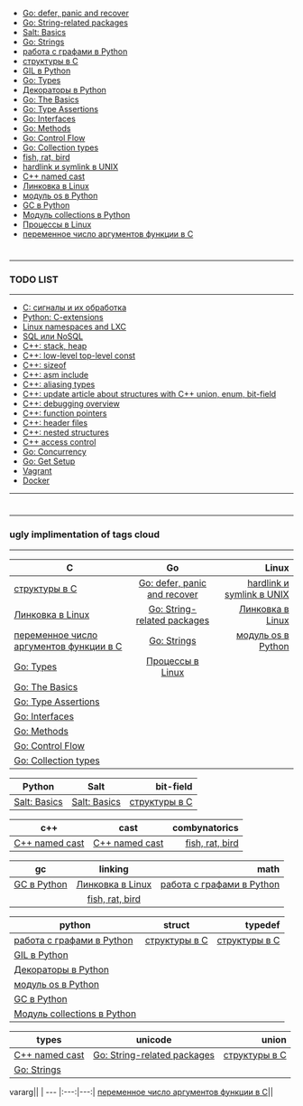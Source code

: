<link rel="stylesheet" type="text/css" href="solarized-dark.css" />

* [Go: defer, panic and recover](https://pimiento.github.io/go_defer_panic_recover.html "Go: defer, panic and recover")
* [Go: String-related packages](https://pimiento.github.io/go_string_packages.html "Go: String-related packages")
* [Salt: Basics](https://pimiento.github.io/salt_basics.html "Salt: Basics")
* [Go: Strings](https://pimiento.github.io/go_strings.html "Go: Strings")
* [работа с графами в Python](https://pimiento.github.io/python_graphs.html "работа с графами в Python")
* [структуры в C](https://pimiento.github.io/c_structures.html "структуры в C")
* [GIL в Python](https://pimiento.github.io/python_gil.html "GIL в Python")
* [Go: Types](https://pimiento.github.io/go_types.html "Go: Types")
* [Декораторы в Python](https://pimiento.github.io/decorators.html "Декораторы в Python")
* [Go: The Basics](https://pimiento.github.io/go_basics.html "Go: The Basics")
* [Go: Type Assertions](https://pimiento.github.io/go_type_assertions.html "Go: Type Assertions")
* [Go: Interfaces](https://pimiento.github.io/go_interfaces.html "Go: Interfaces")
* [Go: Methods](https://pimiento.github.io/go_methods.html "Go: Methods")
* [Go: Control Flow](https://pimiento.github.io/go_control_flow.html "Go: Control Flow")
* [Go: Collection types](https://pimiento.github.io/go_collection_types.html "Go: Collection types")
* [fish, rat, bird](https://pimiento.github.io/fish_rat_or_bird.html "fish, rat, bird")
* [hardlink и symlink в UNIX](https://pimiento.github.io/unix_hardlink_symlink.html "hardlink и symlink в UNIX")
* [C++ named cast](https://pimiento.github.io/cast.html "C++ named cast")
* [Линковка в Linux](https://pimiento.github.io/linkers.html "Линковка в Linux")
* [модуль os в Python](https://pimiento.github.io/python_os.html "модуль os в Python")
* [GC в Python](https://pimiento.github.io/python_gc.html "GC в Python")
* [Модуль collections в Python](https://pimiento.github.io/python_collections.html "Модуль collections в Python")
* [Процессы в Linux](https://pimiento.github.io/processes.html "Процессы в Linux")
* [переменное число аргументов функции в C](https://pimiento.github.io/c_varargs.html "переменное число аргументов функции в C")
<div class="blank-field" style="height:10px"></div>

---

### TODO LIST ###

---

* [C: сигналы и их обработка](#, "TODO")
* [Python: C-extensions](#, "TODO")
* [Linux namespaces and LXC](#, "TODO")
* [SQL или NoSQL](#, "TODO")
* [C++: stack, heap](#, "TODO")
* [C++: low-level top-level const](#, "TODO")
* [C++: sizeof](#, "TODO")
* [C++: asm include](#, "TODO")
* [C++: aliasing types](#, "TODO")
* [C++: update article about structures with C++ union, enum, bit-field](#, "TODO")
* [C++: debugging overview](#, "TODO")
* [C++: function pointers](#, "TODO")
* [C++: header files](#, "TODO")
* [C++: nested structures](#, "TODO")
* [C++ access control](#, "TODO")
* [Go: Concurrency](#, "TODO")
* [Go: Get Setup](#, "TODO")
* [Vagrant](#, "TODO")
* [Docker](#, "TODO")

---

<div class="blank-field" style="height:10px"></div>

---

### ugly implimentation of tags cloud ###

---




C|Go|Linux
| --- |:---:|---:|
[структуры в C](https://pimiento.github.io/c_structures.html "структуры в C")|[Go: defer, panic and recover](https://pimiento.github.io/go_defer_panic_recover.html "Go: defer, panic and recover")|[hardlink и symlink в UNIX](https://pimiento.github.io/unix_hardlink_symlink.html "hardlink и symlink в UNIX")
[Линковка в Linux](https://pimiento.github.io/linkers.html "Линковка в Linux")|[Go: String-related packages](https://pimiento.github.io/go_string_packages.html "Go: String-related packages")|[Линковка в Linux](https://pimiento.github.io/linkers.html "Линковка в Linux")
[переменное число аргументов функции в C](https://pimiento.github.io/c_varargs.html "переменное число аргументов функции в C")|[Go: Strings](https://pimiento.github.io/go_strings.html "Go: Strings")|[модуль os в Python](https://pimiento.github.io/python_os.html "модуль os в Python")
|[Go: Types](https://pimiento.github.io/go_types.html "Go: Types")|[Процессы в Linux](https://pimiento.github.io/processes.html "Процессы в Linux")
|[Go: The Basics](https://pimiento.github.io/go_basics.html "Go: The Basics")|
|[Go: Type Assertions](https://pimiento.github.io/go_type_assertions.html "Go: Type Assertions")|
|[Go: Interfaces](https://pimiento.github.io/go_interfaces.html "Go: Interfaces")|
|[Go: Methods](https://pimiento.github.io/go_methods.html "Go: Methods")|
|[Go: Control Flow](https://pimiento.github.io/go_control_flow.html "Go: Control Flow")|
|[Go: Collection types](https://pimiento.github.io/go_collection_types.html "Go: Collection types")|



Python|Salt|bit-field
| --- |:---:|---:|
[Salt: Basics](https://pimiento.github.io/salt_basics.html "Salt: Basics")|[Salt: Basics](https://pimiento.github.io/salt_basics.html "Salt: Basics")|[структуры в C](https://pimiento.github.io/c_structures.html "структуры в C")



c++|cast|combynatorics
| --- |:---:|---:|
[C++ named cast](https://pimiento.github.io/cast.html "C++ named cast")|[C++ named cast](https://pimiento.github.io/cast.html "C++ named cast")|[fish, rat, bird](https://pimiento.github.io/fish_rat_or_bird.html "fish, rat, bird")



gc|linking|math
| --- |:---:|---:|
[GC в Python](https://pimiento.github.io/python_gc.html "GC в Python")|[Линковка в Linux](https://pimiento.github.io/linkers.html "Линковка в Linux")|[работа с графами в Python](https://pimiento.github.io/python_graphs.html "работа с графами в Python")
||[fish, rat, bird](https://pimiento.github.io/fish_rat_or_bird.html "fish, rat, bird")



python|struct|typedef
| --- |:---:|---:|
[работа с графами в Python](https://pimiento.github.io/python_graphs.html "работа с графами в Python")|[структуры в C](https://pimiento.github.io/c_structures.html "структуры в C")|[структуры в C](https://pimiento.github.io/c_structures.html "структуры в C")
[GIL в Python](https://pimiento.github.io/python_gil.html "GIL в Python")||
[Декораторы в Python](https://pimiento.github.io/decorators.html "Декораторы в Python")||
[модуль os в Python](https://pimiento.github.io/python_os.html "модуль os в Python")||
[GC в Python](https://pimiento.github.io/python_gc.html "GC в Python")||
[Модуль collections в Python](https://pimiento.github.io/python_collections.html "Модуль collections в Python")||



types|unicode|union
| --- |:---:|---:|
[C++ named cast](https://pimiento.github.io/cast.html "C++ named cast")|[Go: String-related packages](https://pimiento.github.io/go_string_packages.html "Go: String-related packages")|[структуры в C](https://pimiento.github.io/c_structures.html "структуры в C")
|[Go: Strings](https://pimiento.github.io/go_strings.html "Go: Strings")|



vararg||
| --- |:---:|---:|
[переменное число аргументов функции в C](https://pimiento.github.io/c_varargs.html "переменное число аргументов функции в C")||
